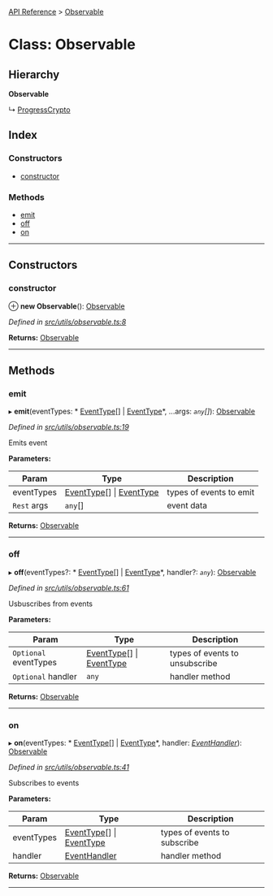 [API Reference](../README.md) > [Observable](../classes/observable.md)

# Class: Observable

## Hierarchy

**Observable**

↳  [ProgressCrypto](progresscrypto.md)

## Index

### Constructors

* [constructor](observable.md#constructor)

### Methods

* [emit](observable.md#emit)
* [off](observable.md#off)
* [on](observable.md#on)

---

## Constructors

<a id="constructor"></a>

###  constructor

⊕ **new Observable**(): [Observable](observable.md)

*Defined in [src/utils/observable.ts:8](https://github.com/repux/repux-lib/blob/09025a1/src/utils/observable.ts#L8)*

**Returns:** [Observable](observable.md)

___

## Methods

<a id="emit"></a>

###  emit

▸ **emit**(eventTypes: * [EventType](../enums/eventtype.md)[] &#124; [EventType](../enums/eventtype.md)*, ...args: *`any`[]*): [Observable](observable.md)

*Defined in [src/utils/observable.ts:19](https://github.com/repux/repux-lib/blob/09025a1/src/utils/observable.ts#L19)*

Emits event

**Parameters:**

| Param | Type | Description |
| ------ | ------ | ------ |
| eventTypes |  [EventType](../enums/eventtype.md)[] &#124; [EventType](../enums/eventtype.md)|  types of events to emit |
| `Rest` args | `any`[] |  event data |

**Returns:** [Observable](observable.md)

___
<a id="off"></a>

###  off

▸ **off**(eventTypes?: * [EventType](../enums/eventtype.md)[] &#124; [EventType](../enums/eventtype.md)*, handler?: *`any`*): [Observable](observable.md)

*Defined in [src/utils/observable.ts:61](https://github.com/repux/repux-lib/blob/09025a1/src/utils/observable.ts#L61)*

Usbuscribes from events

**Parameters:**

| Param | Type | Description |
| ------ | ------ | ------ |
| `Optional` eventTypes |  [EventType](../enums/eventtype.md)[] &#124; [EventType](../enums/eventtype.md)|  types of events to unsubscribe |
| `Optional` handler | `any` |  handler method |

**Returns:** [Observable](observable.md)

___
<a id="on"></a>

###  on

▸ **on**(eventTypes: * [EventType](../enums/eventtype.md)[] &#124; [EventType](../enums/eventtype.md)*, handler: *[EventHandler](../interfaces/eventhandler.md)*): [Observable](observable.md)

*Defined in [src/utils/observable.ts:41](https://github.com/repux/repux-lib/blob/09025a1/src/utils/observable.ts#L41)*

Subscribes to events

**Parameters:**

| Param | Type | Description |
| ------ | ------ | ------ |
| eventTypes |  [EventType](../enums/eventtype.md)[] &#124; [EventType](../enums/eventtype.md)|  types of events to subscribe |
| handler | [EventHandler](../interfaces/eventhandler.md) |  handler method |

**Returns:** [Observable](observable.md)

___

